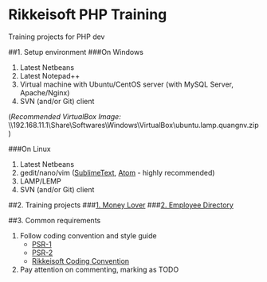 Rikkeisoft PHP Training
============

Training projects for PHP dev

##1. Setup environment
###On Windows
1. Latest Netbeans
2. Latest Notepad++
3. Virtual machine with Ubuntu/CentOS server (with MySQL Server, Apache/Nginx)
4. SVN (and/or Git) client

(*Recommended VirtualBox Image:* \\\192.168.11.1\Share\Softwares\Windows\VirtualBox\ubuntu.lamp.quangnv.zip)

###On Linux
1. Latest Netbeans
2. gedit/nano/vim ([SublimeText](http://www.sublimetext.com/3), [Atom](https://atom.io) - highly recommended)
3. LAMP/LEMP
4. SVN (and/or Git) client

##2. Training projects
###[1. Money Lover](https://github.com/rikkeisoft/php-training/blob/master/projects/money-lover/01.Requirement.md)
###[2. Employee Directory](https://github.com/rikkeisoft/php-training/blob/master/projects/employee-directory/01.Requirement.md)

##3. Common requirements
1. Follow coding convention and style guide    
    - [PSR-1](https://github.com/rikkeisoft/php-training/blob/master/coding-conventions/PSR-1-basic-coding-standard.md)    
    - [PSR-2](https://github.com/rikkeisoft/php-training/blob/master/coding-conventions/PSR-2-coding-style-guide.md)    
    - [Rikkeisoft Coding Convention](https://github.com/rikkeisoft/php-training/blob/master/coding-conventions/Rikkeisoft-additional-coding-conventions.md)
2. Pay attention on commenting, marking as TODO
